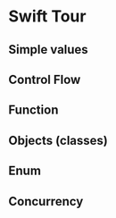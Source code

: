 # Swift Tour

## Simple values

## Control Flow

## Function

## Objects (classes)

## Enum

## Concurrency